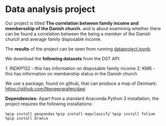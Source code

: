 # Data analysis project

Our project is titled **The correlation between family income and membersship of the Danish church.** and is about examining whether there can be found a correlation between the being a member of the Danish church and average family disposable income.

The **results** of the project can be seen from running [dataproject.ipynb](dataproject.ipynb).

We download the **following datasets** from the DST API:

1: INDKP132 - this has information on disposable family income
2: KM6 - this has information on membership status in the Danish church

We use a package, found on github, that can produce a map of Denmark: https://github.com/Neogeografen/dagi

**Dependencies:** Apart from a standard Anaconda Python 3 installation, the project requires the following installations:

``%pip install geopandas``
``%pip install mapclassify``'
``%pip install folium``
``%pip install branca``